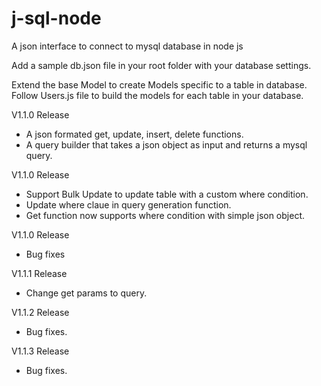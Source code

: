 # j-sql-node
A json interface to connect to mysql database in node js

Add a sample db.json file in your root folder with your database settings.

Extend the base Model to create Models specific to a table in database.
Follow Users.js file to build the models for each table in your database.

V1.1.0 Release
- A json formated get, update, insert, delete functions. 
- A query builder that takes a json object as input and returns a mysql query.

V1.1.0 Release
 - Support Bulk Update to update table with a custom where condition.
 - Update where claue in query generation function.
 - Get function now supports where condition with simple json object.

V1.1.0 Release
 - Bug fixes

 V1.1.1 Release
 - Change get params to query.

V1.1.2 Release
 - Bug fixes.

 V1.1.3 Release
 - Bug fixes.
